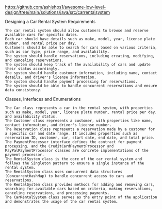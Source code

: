 https://github.com/ashishps1/awesome-low-level-design/tree/main/solutions/java/src/carrentalsystem

Designing a Car Rental System
Requirements

    The car rental system should allow customers to browse and reserve available cars for specific dates.
    Each car should have details such as make, model, year, license plate number, and rental price per day.
    Customers should be able to search for cars based on various criteria, such as car type, price range, and availability.
    The system should handle reservations, including creating, modifying, and canceling reservations.
    The system should keep track of the availability of cars and update their status accordingly.
    The system should handle customer information, including name, contact details, and driver's license information.
    The system should handle payment processing for reservations.
    The system should be able to handle concurrent reservations and ensure data consistency.

Classes, Interfaces and Enumerations

    The Car class represents a car in the rental system, with properties such as make, model, year, license plate number, rental price per day, and availability status.
    The Customer class represents a customer, with properties like name, contact information, and driver's license number.
    The Reservation class represents a reservation made by a customer for a specific car and date range. It includes properties such as reservation ID, customer, car, start date, end date, and total price.
    The PaymentProcessor interface defines the contract for payment processing, and the CreditCardPaymentProcessor and PayPalPaymentProcessor classes are concrete implementations of the payment processor.
    The RentalSystem class is the core of the car rental system and follows the Singleton pattern to ensure a single instance of the rental system.
    The RentalSystem class uses concurrent data structures (ConcurrentHashMap) to handle concurrent access to cars and reservations.
    The RentalSystem class provides methods for adding and removing cars, searching for available cars based on criteria, making reservations, canceling reservations, and processing payments.
    The CarRentalSystem class serves as the entry point of the application and demonstrates the usage of the car rental system.
